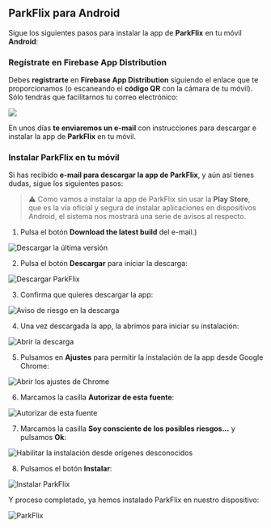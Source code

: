 ## ParkFlix para Android

Sigue los siguientes pasos para instalar la app de **ParkFlix** en tu móvil **Android**:

### Regístrate en Firebase App Distribution

Debes **registrarte** en **Firebase App Distribution** siguiendo el enlace que te proporcionamos (o escaneando el **código QR** con la cámara de tu móvil). Sólo tendrás que facilitarnos tu correo electrónico:

![](assets/img/firebase-app-distribution-register.jpg)

En unos días **te enviaremos un e-mail** con instrucciones para descargar e instalar la app de **ParkFlix** en tu móvil.

### Instalar ParkFlix en tu móvil

Si has recibido **e-mail para descargar la app de ParkFlix**, y aún así tienes dudas, sigue los siguientes pasos:

> :warning: Como vamos a instalar la app de ParkFlix sin usar la **Play Store**, que es la vía oficial y segura de instalar aplicaciones en dispositivos Android, el sistema nos mostrará una serie de avisos al respecto.

1. Pulsa el botón **Download the latest build** del e-mail.)

![Descargar la última versión](assets/img/firebase-app-distribution-email.jpg)

2. Pulsa el botón **Descargar** para iniciar la descarga:

![Descargar ParkFlix](assets/img/firebase-app-distribution-download.jpg)

3. Confirma que quieres descargar la app:

![Aviso de riesgo en la descarga](assets/img/app-download-warning.jpg)

4. Una vez descargada la app, la abrimos para iniciar su instalación:

![Abrir la descarga](assets/img/open-downloaded-app.jpg)

5. Pulsamos en **Ajustes** para permitir la instalación de la app desde Google Chrome:

![Abrir los ajustes de Chrome](assets/img/chrome-app-settings.jpg)

6. Marcamos la casilla **Autorizar de esta fuente**:

![Autorizar de esta fuente](assets/img/app-installation-from-unknown-sources-not-allowed.jpg)

7. Marcamos la casilla **Soy consciente de los posibles riesgos...** y pulsamos **Ok**:

![Habilitar la instalación desde orígenes desconocidos](assets/img/enabling-app-installation-from-unknown-sources.jpg)

8. Pulsamos el botón **Instalar**:

![Instalar ParkFlix](assets/img/install-parkflix.jpg)

Y proceso completado, ya hemos instalado ParkFlix en nuestro dispositivo:

![ParkFlix ](assets/img/parkflix-installed.jpg)
